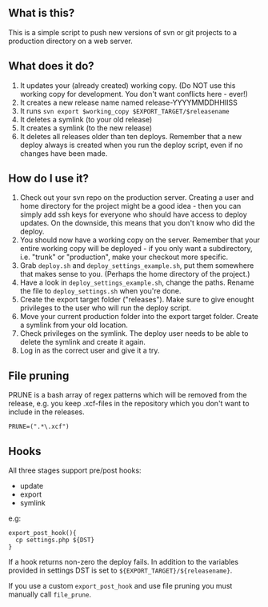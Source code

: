 What is this?
-------------
This is a simple script to push new versions of svn or git projects to a production directory on a web server.

What does it do?
----------------
1. It updates your (already created) working copy. (Do NOT use this working copy for development. You don't want conflicts here - ever!)
2. It creates a new release name named release-YYYYMMDDHHIISS
3. It runs `svn export $working_copy $EXPORT_TARGET/$releasename`
4. It deletes a symlink (to your old release)
5. It creates a symlink (to the new release)
6. It deletes all releases older than ten deploys. Remember that a new deploy always is created when you run the deploy script, even if no changes have been made.

How do I use it?
----------------
1. Check out your svn repo on the production server. Creating a user and home directory for the project might be a good idea - then you can simply add ssh keys for everyone who should have access to deploy updates. On the downside, this means that you don't know who did the deploy.
2. You should now have a working copy on the server. Remember that your entire working copy will be deployed - if you only want a subdirectory, i.e. "trunk" or "production", make your checkout more specific.
3. Grab `deploy.sh` and `deploy_settings_example.sh`, put them somewhere that makes sense to you. (Perhaps the home directory of the project.)
4. Have a look in `deploy_settings_example.sh`, change the paths. Rename the file to `deploy_settings.sh` when you're done.
5. Create the export target folder ("releases"). Make sure to give enought privileges to the user who will run the deploy script.
6. Move your current production folder into the export target folder. Create a symlink from your old location.
7. Check privileges on the symlink. The deploy user needs to be able to delete the symlink and create it again.
8. Log in as the correct user and give it a try.

File pruning
------------

PRUNE is a bash array of regex patterns which will be removed from the release, e.g. you keep .xcf-files in the repository which you don't want to include in the releases.

    PRUNE=(".*\.xcf")

Hooks
-----

All three stages support pre/post hooks:

* update
* export
* symlink

e.g:

    export_post_hook(){
      cp settings.php ${DST}
    }

If a hook returns non-zero the deploy fails. In addition to the variables
provided in settings DST is set to ```${EXPORT_TARGET}/${releasename}```.

If you use a custom ```export_post_hook``` and use file pruning you must manually call ```file_prune```.
